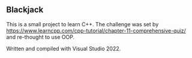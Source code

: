 ## Blackjack

This is a small project to learn C++. The challenge was set by https://www.learncpp.com/cpp-tutorial/chapter-11-comprehensive-quiz/ and re-thought to use OOP.

Written and compiled with Visual Studio 2022.
